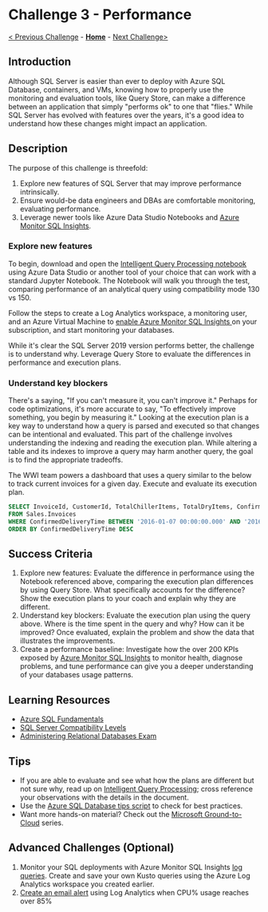 # Challenge 3 - Performance

[< Previous Challenge](./Challenge02.md) - **[Home](../README.md)** - [Next Challenge>](./Challenge04.md)

## Introduction 

Although SQL Server is easier than ever to deploy with Azure SQL Database, containers, and VMs, knowing how to properly use the monitoring and evaluation tools, like Query Store, can make a difference between an application that simply "performs ok" to one that "flies."  While SQL Server has evolved with features over the years, it's a good idea to understand how these changes might impact an application.

## Description

The purpose of this challenge is threefold:
1. Explore new features of SQL Server that may improve performance intrinsically.
1. Ensure would-be data engineers and DBAs are comfortable monitoring, evaluating performance. 
1. Leverage newer tools like Azure Data Studio Notebooks and [Azure Monitor SQL Insights](https://docs.microsoft.com/en-us/azure/azure-monitor/insights/sql-insights-overview).

### Explore new features

To begin, download and open the [Intelligent Query Processing notebook](./assets/SQLWTH_Challenge3_IntelligentQueryProcessing.ipynb) using Azure Data Studio or another tool of your choice that can work with a standard Jupyter Notebook. The Notebook will walk you through the test, comparing performance of an analytical query using compatibility mode 130 vs 150.

Follow the steps to create a Log Analytics workspace, a monitoring user, and an Azure Virtual Machine to [enable Azure Monitor SQL Insights ](https://docs.microsoft.com/en-us/azure/azure-monitor/insights/sql-insights-enable) on your subscription, and start monitoring your databases.

While it's clear the SQL Server 2019 version performs better, the challenge is to understand why. Leverage Query Store to evaluate the differences in performance and execution plans.  


### Understand key blockers

There's a saying, "If you can't measure it, you can't improve it." Perhaps for code optimizations, it's more accurate to say, "To effectively improve something, you begin by measuring it." Looking at the execution plan is a key way to understand how a query is parsed and executed so that changes can be intentional and evaluated. This part of the challenge involves understanding the indexing and reading the execution plan. While altering a table and its indexes to improve a query may harm another query, the goal is to find the appropriate tradeoffs.

The WWI team powers a dashboard that uses a query similar to the below to track current invoices for a given day. Execute and evaluate its execution plan. 

```sql
SELECT InvoiceId, CustomerId, TotalChillerItems, TotalDryItems, ConfirmedDeliveryTime
FROM Sales.Invoices
WHERE ConfirmedDeliveryTime BETWEEN '2016-01-07 00:00:00.000' AND '2016-01-07 23:59:59.998'
ORDER BY ConfirmedDeliveryTime DESC
```

## Success Criteria

1. Explore new features: Evaluate the difference in performance using the Notebook referenced above, comparing the execution plan differences by using Query Store. What specifically accounts for the difference? Show the execution plans to your coach and explain why they are different.
1. Understand key blockers: Evaluate the execution plan using the query above. Where is the time spent in the query and why? How can it be improved? Once evaluated, explain the problem and show the data that illustrates the improvements.
1. Create a performance baseline: Investigate how the over 200 KPIs exposed by [Azure Monitor SQL Insights](https://docs.microsoft.com/en-us/azure/azure-monitor/insights/sql-insights-overview) to monitor health, diagnose problems, and tune performance can give you a deeper understanding of your databases usage patterns.

## Learning Resources

* [Azure SQL Fundamentals](https://aka.ms/azuresqlfundamentals)
* [SQL Server Compatibility Levels](https://docs.microsoft.com/en-us/sql/t-sql/statements/alter-database-transact-sql-compatibility-level?view=sql-server-ver15)
* [Administering Relational Databases Exam](https://docs.microsoft.com/en-us/learn/certifications/exams/dp-300)

## Tips

* If you are able to evaluate and see what how the plans are different but not sure why, read up on [Intelligent Query Processing](https://docs.microsoft.com/en-us/sql/relational-databases/performance/intelligent-query-processing?view=sql-server-ver15); cross reference your observations with the details in the document.
* Use the [Azure SQL Database tips script](https://github.com/microsoft/azure-sql-tips/wiki/Azure-SQL-Database-tips) to check for best practices.
* Want more hands-on material? Check out the [Microsoft Ground-to-Cloud](https://github.com/microsoft/sqlworkshops-sqlg2c/blob/master/README.md) series.

## Advanced Challenges (Optional)

1. Monitor your SQL deployments with Azure Monitor SQL Insights [log queries](https://docs.microsoft.com/en-us/azure/azure-monitor/logs/get-started-queries). Create and save your own Kusto queries using the Azure Log Analytics workspace you created earlier. 
1. [Create an email alert](https://docs.microsoft.com/en-us/azure/azure-monitor/alerts/alerts-log) using Log Analytics when CPU% usage reaches over 85%
